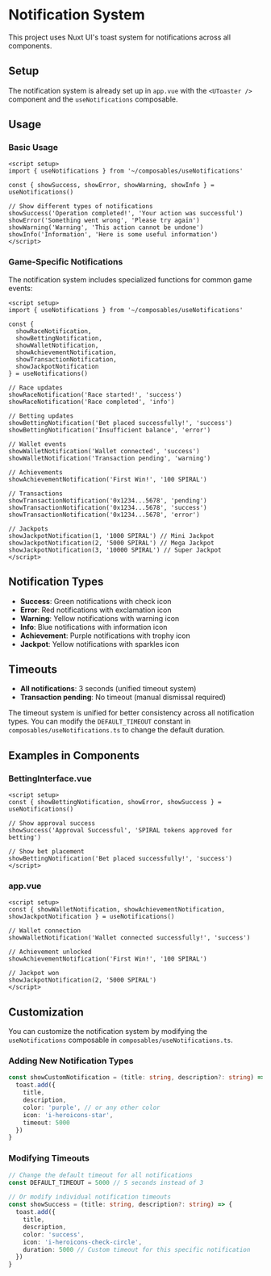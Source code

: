 # Notification System

This project uses Nuxt UI's toast system for notifications across all components.

## Setup

The notification system is already set up in `app.vue` with the `<UToaster />` component and the `useNotifications` composable.

## Usage

### Basic Usage

```vue
<script setup>
import { useNotifications } from '~/composables/useNotifications'

const { showSuccess, showError, showWarning, showInfo } = useNotifications()

// Show different types of notifications
showSuccess('Operation completed!', 'Your action was successful')
showError('Something went wrong', 'Please try again')
showWarning('Warning', 'This action cannot be undone')
showInfo('Information', 'Here is some useful information')
</script>
```

### Game-Specific Notifications

The notification system includes specialized functions for common game events:

```vue
<script setup>
import { useNotifications } from '~/composables/useNotifications'

const {
  showRaceNotification,
  showBettingNotification,
  showWalletNotification,
  showAchievementNotification,
  showTransactionNotification,
  showJackpotNotification
} = useNotifications()

// Race updates
showRaceNotification('Race started!', 'success')
showRaceNotification('Race completed', 'info')

// Betting updates
showBettingNotification('Bet placed successfully!', 'success')
showBettingNotification('Insufficient balance', 'error')

// Wallet events
showWalletNotification('Wallet connected', 'success')
showWalletNotification('Transaction pending', 'warning')

// Achievements
showAchievementNotification('First Win!', '100 SPIRAL')

// Transactions
showTransactionNotification('0x1234...5678', 'pending')
showTransactionNotification('0x1234...5678', 'success')
showTransactionNotification('0x1234...5678', 'error')

// Jackpots
showJackpotNotification(1, '1000 SPIRAL') // Mini Jackpot
showJackpotNotification(2, '5000 SPIRAL') // Mega Jackpot
showJackpotNotification(3, '10000 SPIRAL') // Super Jackpot
</script>
```

## Notification Types

- **Success**: Green notifications with check icon
- **Error**: Red notifications with exclamation icon
- **Warning**: Yellow notifications with warning icon
- **Info**: Blue notifications with information icon
- **Achievement**: Purple notifications with trophy icon
- **Jackpot**: Yellow notifications with sparkles icon

## Timeouts

- **All notifications**: 3 seconds (unified timeout system)
- **Transaction pending**: No timeout (manual dismissal required)

The timeout system is unified for better consistency across all notification types. You can modify the `DEFAULT_TIMEOUT` constant in `composables/useNotifications.ts` to change the default duration.

## Examples in Components

### BettingInterface.vue
```vue
<script setup>
const { showBettingNotification, showError, showSuccess } = useNotifications()

// Show approval success
showSuccess('Approval Successful', 'SPIRAL tokens approved for betting')

// Show bet placement
showBettingNotification('Bet placed successfully!', 'success')
</script>
```

### app.vue
```vue
<script setup>
const { showWalletNotification, showAchievementNotification, showJackpotNotification } = useNotifications()

// Wallet connection
showWalletNotification('Wallet connected successfully!', 'success')

// Achievement unlocked
showAchievementNotification('First Win!', '100 SPIRAL')

// Jackpot won
showJackpotNotification(2, '5000 SPIRAL')
</script>
```

## Customization

You can customize the notification system by modifying the `useNotifications` composable in `composables/useNotifications.ts`.

### Adding New Notification Types

```typescript
const showCustomNotification = (title: string, description?: string) => {
  toast.add({
    title,
    description,
    color: 'purple', // or any other color
    icon: 'i-heroicons-star',
    timeout: 5000
  })
}
```

### Modifying Timeouts

```typescript
// Change the default timeout for all notifications
const DEFAULT_TIMEOUT = 5000 // 5 seconds instead of 3

// Or modify individual notification timeouts
const showSuccess = (title: string, description?: string) => {
  toast.add({
    title,
    description,
    color: 'success',
    icon: 'i-heroicons-check-circle',
    duration: 5000 // Custom timeout for this specific notification
  })
}
```

